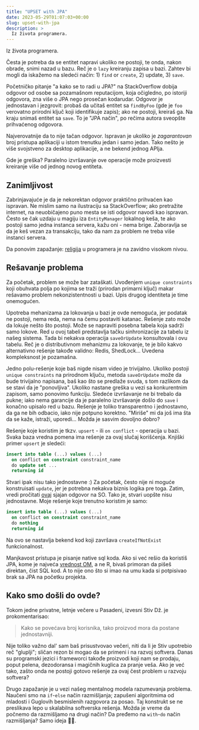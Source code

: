```yaml
---
title: "UPSET with JPA"
date: 2023-05-29T01:07:03+00:00
slug: upset-with-jpa
description: >
  Iz života programera.
---
```


Iz života programera.

Česta je potreba da se entitet napravi ukoliko ne postoji, te onda, nakon obrade, snimi nazad u bazu. Reč je o `lazy` kreiranju zapisa u bazi. Zahtev bi mogli da iskažemo na sledeći način: 1) `find` or `create`, 2) update, 3) `save`.

Početničko pitanje "a kako se to radi u JPA?" na StackOverflow dobija odgovor od osobe sa pozamašnom reputacijom, koja očigledno, po istoriji odgovora, zna više o JPA nego prosečan kodarudar. Odgovor je jednostavan i jezgrovit: probaš da učitaš entitet sa `findByFoo` (gde je `foo` verovatno prirodni ključ koji identifikuje zapis); ako ne postoji, kreiraš ga. Na kraju snimaš entitet sa `save`. To je "JPA način", po rečima autora sveopšte prihvaćenog odgovora.

Najverovatnije da to nije tačan odgovor. Ispravan je ukoliko je _zagarantovan_ broj pristupa aplikaciji u istom trenutku jedan i samo jedan. Tako nešto je više svojstveno za desktop aplikacije, a ne bekend jednog APIja.

Gde je greška? Paralelno izvršavanje ove operacije može proizvesti kreiranje više od jednog novog entiteta.

## Zanimljivost

Zabrinjavajuće je da je nekorektan odgovor praktično prihvaćen kao ispravan. Ne mislim samo na ilustraciju sa StackOverflow; ako pretražite internet, na neuobičajeno puno mesta se isti odgovor navodi kao ispravan. Često se čak uzdaju u magiju iza `EntityManager` lokalnog keša, te ako postoji samo jedna instanca servera, kažu oni - nema brige. Zaboravlja se da je keš vezan za transakciju, tako da nam za problem ne treba više instanci servera.

Da ponovim zapažanje: [religija](https://oblac.rs/pomoz-bog/) u programera je na zavidno visokom nivou.

## Rešavanje problema

Za početak, problem se može bar zataškati. Uvođenjem `unique constraints` koji obuhvata polja po kojima se traži (prirodan primarni ključ) makar rešavamo problem nekonzistentnosti u bazi. Upis drugog identiteta je time onemogućen.

Upotreba mehanizama za lokovanja u bazi je ovde nemoguća, jer podatak ne postoji, nema reda, nema na čemu postaviti katanac. Rešenje zato može da lokuje nešto što postoji. Može se napraviti posebna tabela koja sadrži samo lokove. Red u ovoj tabeli predstavlja tačku sinhronizacije za tabelu iz našeg sistema. Tada bi nekakva operacija `saveOrUpdate` konsultovala i ovu tabelu. Reč je o distributivnom mehanizmu za lokovanje, te je bilo kakvo alternativno rešenje takođe validno: Redis, ShedLock... Uvedena kompleksnost je pozamašna.

Jedno polu-rešenje koje baš nigde nisam video je trivijalno. Ukoliko postoji `unique constraints` na prirodnom ključu, metoda `saveOrUpdate` može da bude trivijalno napisana, baš kao što se predlaže svuda, s tom razlikom da se stavi da je "ponovljiva". Ukoliko nastane greška u vezi sa konkurentnim zapisom, samo ponovimo funkciju. Sledeće izvršavanje ne bi trebalo da pukne; iako nema garancije da je paralelno izvršavanje došlo do `save` i konačno upisalo red u bazu. Rešenje je toliko transparentno i jednostavno, da ga ne bih odbacio, iako nije potpuno korektno. "Miriše" mi da još ima šta da se kaže, istraži, uporedi... Možda je sasvim dovoljno dobro?

Rešenje koje koristim je tkzv. `upsert` - ili `on conflict` - operacija u bazi. Svaka baza vredna pomena ima rešenje za ovaj slučaj korišćenja. Knjiški primer `upsert` je sledeći:

```sql
insert into table (...) values (...)
  on conflict on constraint constraint_name
  do update set ...
  returning id
```

Stvari ipak nisu tako jednostavne :) Za početak, često nije ni moguće konstruisati `update`, jer je potrebna nekakva biznis logika pre toga. Zatim, vredi pročitati [ovaj](https://stackoverflow.com/a/42217872/511837) sjajan odgovor na SO. Tako je, stvari uopšte nisu jednostavne. Moje rešenje koje trenutno koristim je samo:

```sql
insert into table (...) values (...)
  on conflict on constraint constraint_name
  do nothing
  returning id
```

Na ovo se nastavlja bekend kod koji završava `createIfNotExist` funkcionalnost.

Manjkavost pristupa je pisanje native sql koda. Ako si već rešio da koristiš JPA, kome je najveća [vrednost OM](https://oblac.rs/bas-bas-ne-volim-orm/), a ne R, bivaš primoran da pišeš direktan, čist SQL kod. A to nije ono što si imao na umu kada si potpisivao brak sa JPA na početku projekta.

## Kako smo došli do ovde?

Tokom jedne privatne, letnje večere u Pasadeni, izvesni Stiv Dž. je prokomentarisao:

> Kako se povećava broj korisnika, tako proizvod mora da postane jednostavniji.

Nije toliko važno dal' sam baš prisustvovao večeri, niti da li je Stiv upotrebio reč "gluplji"; sličan rezon bi mogao da se primeni i na razvoj softvera. Danas su programski jezici i frameworci takođe proizvodi koji nam se prodaju, poput pelena, dezodoransa i magičnih kuglica za pranje veša. Ako je već tako, zašto onda ne postoji gotovo rešenje za ovaj čest problem u razvoju softvera?

Drugo zapažanje je u vezi našeg mentalnog modela razumevanja problema. Naučeni smo na `if`-`else` način razmišljanja; zapušeni algoritmima od mladosti i Guglovih besmislenih razgovora za posao. Taj konstrukt se ne preslikava lepo u skalabilna softverska rešenja. Možda je vreme da počnemo da razmišljamo na drugi način? Da pređemo na `with`-`do` način razmišljanja? Samo ideja 🤷‍♂️.
